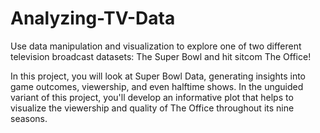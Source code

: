 # Analyzing-TV-Data
Use data manipulation and visualization to explore one of two different television broadcast datasets: The Super Bowl and hit sitcom The Office!

In this project, you will look at Super Bowl Data, generating insights into game outcomes, viewership, and even halftime shows. In the unguided variant of this project, you'll develop an informative plot that helps to visualize the viewership and quality of The Office throughout its nine seasons.
